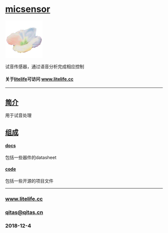 ﻿# [micsensor](https://github.com/litfe/micsensor) 

[![sites](litelife/litelife.png)](http://www.litelife.cc)

试音传感器，通过语音分析完成相应控制

#### 关于[litelife](https://github.com/lite-life/litelife)可访问 www.litelife.cc

---

## [简介](https://github.com/lite-life/micsensor/wiki) 

用于试音处理

## [组成](https://github.com/lite-life/micsensor/wiki) 

#### [docs](https://github.com/lite-life/micsensor/docs) 

包括一些器件的datasheet

#### [code](https://github.com/lite-life/micsensor/code) 

包括一些开源的项目文件

---

### www.litelife.cc   
### qitas@qitas.cn
### 2018-12-4

